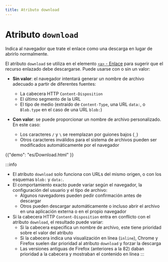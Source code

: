 ```yaml
---
title: Atributo download
---
```


# Atributo `download`

<p class="description">Indica al navegador que trate el enlace como una descarga en lugar de abrirlo normalmente.</p>

El atributo `download` se utiliza en el elemento [`<a>` - Enlace](/u-docs/html/element-a/) para sugerir que el recurso enlazado debe descargarse. Puede usarse con o sin un valor:

- **Sin valor**: el navegador intentará generar un nombre de archivo adecuado a partir de diferentes fuentes:
  - La cabecera HTTP `Content-Disposition`
  - El último segmento de la URL
  - El tipo de medio (extraído de `Content-Type`, una URL `data:`, o `Blob.type` en el caso de una URL `blob:`)

- **Con valor**: se puede proporcionar un nombre de archivo personalizado. En este caso:
  - Los caracteres `/` y `\` se reemplazan por guiones bajos (`_`)
  - Otros caracteres inválidos para el sistema de archivos pueden ser modificados automáticamente por el navegador

{{"demo": "es/Download.html" }}

:::info
- El atributo `download` solo funciona con URLs del mismo origen, o con los esquemas `blob:` y `data:`.
- El comportamiento exacto puede variar según el navegador, la configuración del usuario y el tipo de archivo:
  - Algunos navegadores pueden pedir confirmación antes de descargar
  - Otros pueden descargar automáticamente o incluso abrir el archivo en una aplicación externa o en el propio navegador
- Si la cabecera HTTP `Content-Disposition` entra en conflicto con el atributo `download`, el resultado puede variar:
  - Si la cabecera especifica un nombre de archivo, este tiene prioridad sobre el valor del atributo
  - Si la cabecera indica una visualización en línea (`inline`), Chrome y Firefox suelen dar prioridad al atributo `download` y forzar la descarga
  - Las versiones antiguas de Firefox (anteriores a la 82) daban prioridad a la cabecera y mostraban el contenido en línea
:::
